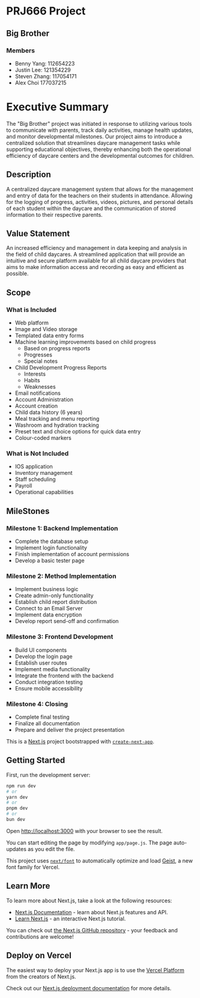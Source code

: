 # PRJ666 Project
## Big Brother

### Members
* Benny Yang: 112654223
* Justin Lee: 121354229
* Steven Zhang: 117054171
* Alex Choi 177037215

# Executive Summary
  The "Big Brother" project was initiated in response to utilizing various tools to communicate with parents, track daily activities, manage health updates, and monitor developmental milestones. Our project aims to introduce a centralized solution that streamlines daycare management tasks while supporting educational objectives, thereby enhancing both the operational efficiency of daycare centers and the developmental outcomes for children.
## Description
  A centralized daycare management system that allows for the management and entry of data for the teachers on their students in attendance. Allowing for the logging of progress, activities, videos, pictures, and personal details of each student within the daycare and the communication of stored information to their respective parents.
## Value Statement
  An increased efficiency and management in data keeping and analysis in the field of child daycares. A streamlined application that will provide an intuitive and secure platform available for all child daycare providers that aims to make information access and recording as easy and efficient as possible.   
## Scope
### What is Included
* Web platform
* Image and Video storage
* Templated data entry forms
* Machine learning improvements based on child progress
  * Based on progress reports
  * Progresses 
  * Special notes
* Child Development Progress Reports 
  * Interests 
  * Habits
  * Weaknesses 
* Email notifications
* Account Administration
* Account creation
* Child data history (6 years) 
* Meal tracking and menu reporting
* Washroom and hydration tracking 
* Preset text and choice options for quick data entry 
* Colour-coded markers
  
### What is Not Included
* IOS application
* Inventory management
* Staff scheduling
* Payroll
* Operational capabilities

## MileStones
### Milestone 1: Backend Implementation
* Complete the database setup
* Implement login functionality
* Finish implementation of account permissions
* Develop a basic tester page
### Milestone 2: Method Implementation
* Implement business logic
* Create admin-only functionality
* Establish child report distribution
* Connect to an Email Server
* Implement data encryption
* Develop report send-off and confirmation
### Milestone 3: Frontend Development
* Build UI components
* Develop the login page
* Establish user routes
* Implement media functionality
* Integrate the frontend with the backend
* Conduct integration testing
* Ensure mobile accessibility
### Milestone 4: Closing
* Complete final testing
* Finalize all documentation
* Prepare and deliver the project presentation

This is a [Next.js](https://nextjs.org) project bootstrapped with [`create-next-app`](https://nextjs.org/docs/app/api-reference/cli/create-next-app).

## Getting Started

First, run the development server:

```bash
npm run dev
# or
yarn dev
# or
pnpm dev
# or
bun dev
```

Open [http://localhost:3000](http://localhost:3000) with your browser to see the result.

You can start editing the page by modifying `app/page.js`. The page auto-updates as you edit the file.

This project uses [`next/font`](https://nextjs.org/docs/app/building-your-application/optimizing/fonts) to automatically optimize and load [Geist](https://vercel.com/font), a new font family for Vercel.

## Learn More

To learn more about Next.js, take a look at the following resources:

- [Next.js Documentation](https://nextjs.org/docs) - learn about Next.js features and API.
- [Learn Next.js](https://nextjs.org/learn) - an interactive Next.js tutorial.

You can check out [the Next.js GitHub repository](https://github.com/vercel/next.js) - your feedback and contributions are welcome!

## Deploy on Vercel

The easiest way to deploy your Next.js app is to use the [Vercel Platform](https://vercel.com/new?utm_medium=default-template&filter=next.js&utm_source=create-next-app&utm_campaign=create-next-app-readme) from the creators of Next.js.

Check out our [Next.js deployment documentation](https://nextjs.org/docs/app/building-your-application/deploying) for more details.
